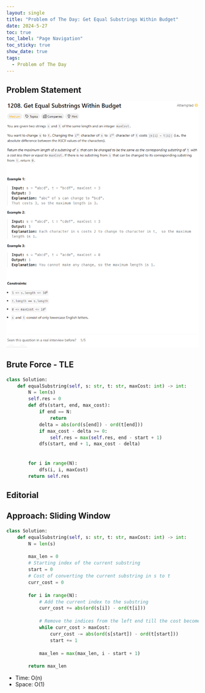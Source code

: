 ```yaml
---
layout: single
title: "Problem of The Day: Get Equal Substrings Within Budget"
date: 2024-5-27
toc: true
toc_label: "Page Navigation"
toc_sticky: true
show_date: true
tags:
  - Problem of The Day
---
```


## Problem Statement

![problem1208](/assets/images/2024-05-27_19-45-57-problem1208.png)

## Brute Force - TLE

```python
class Solution:
    def equalSubstring(self, s: str, t: str, maxCost: int) -> int:
        N = len(s)
        self.res = 0
        def dfs(start, end, max_cost):
            if end == N:
                return
            delta = abs(ord(s[end]) - ord(t[end]))
            if max_cost - delta >= 0:
                self.res = max(self.res, end - start + 1)
            dfs(start, end + 1, max_cost - delta)


        for i in range(N):
            dfs(i, i, maxCost)
        return self.res
```

## Editorial

## Approach: Sliding Window

```python
class Solution:
    def equalSubstring(self, s: str, t: str, maxCost: int) -> int:
        N = len(s)

        max_len = 0
        # Starting index of the current substring
        start = 0
        # Cost of converting the current substring in s to t
        curr_cost = 0

        for i in range(N):
            # Add the current index to the substring
            curr_cost += abs(ord(s[i]) - ord(t[i]))

            # Remove the indices from the left end till the cost becomes less than the allowed
            while curr_cost > maxCost:
                curr_cost -= abs(ord(s[start]) - ord(t[start]))
                start += 1

            max_len = max(max_len, i - start + 1)

        return max_len
```

- Time: O(n)
- Space: O(1)
